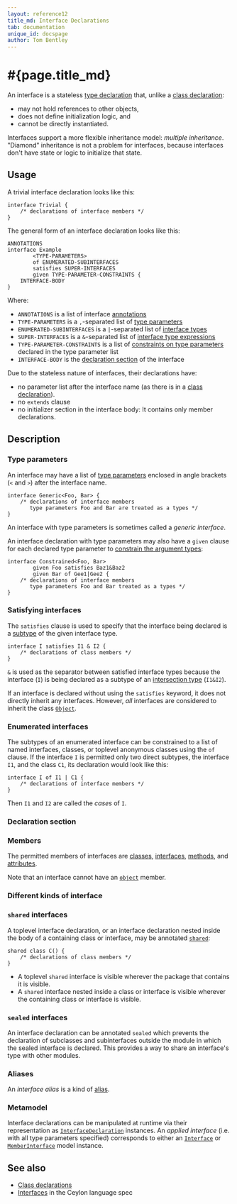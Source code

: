 ```yaml
---
layout: reference12
title_md: Interface Declarations
tab: documentation
unique_id: docspage
author: Tom Bentley
---
```


# #{page.title_md}

An interface is a stateless [type declaration](../type-declaration) that, unlike a [class declaration](../class):

- may not hold references to other objects,
- does not define initialization logic, and 
- cannot be directly instantiated.

Interfaces support a more flexible inheritance model: _multiple inheritance_.
"Diamond" inheritance is not a problem for interfaces, because interfaces 
don't have state or logic to initialize that state.

## Usage 

A trivial interface declaration looks like this:

<!-- try: -->
    interface Trivial {
        /* declarations of interface members */
    }

The general form of an interface declaration looks like this:

<!-- lang:none -->
    ANNOTATIONS
    interface Example
            <TYPE-PARAMETERS>
            of ENUMERATED-SUBINTERFACES
            satisfies SUPER-INTERFACES
            given TYPE-PARAMETER-CONSTRAINTS {
        INTERFACE-BODY
    }

Where:

* `ANNOTATIONS` is a list of interface [annotations](../annotation)
* `TYPE-PARAMETERS` is a `,`-separated list of [type parameters](#type_parameters)
* `ENUMERATED-SUBINTERFACES` is a `|`-separated list of [interface types](#enumerated_classes)
* `SUPER-INTERFACES` is a `&`-separated list of [interface type expressions](#satisfying_interfaces)
* `TYPE-PARAMETER-CONSTRAINTS` is a list of [constraints on type parameters](../type-parameters#constraints) 
  declared in the type parameter list
* `INTERFACE-BODY` is the [declaration section](#declaration_section) of the interface

Due to the stateless nature of interfaces, their declarations have:

* no parameter list after the interface name (as there is in a [class declaration](../class)).
* no `extends` clause
* no initializer section in the interface body: It contains only member declarations.

## Description

### Type parameters

An interface may have a list of [type parameters](../type-parameters) 
enclosed in angle brackets (`<` and `>`) after the interface name. 

<!-- try: -->
    interface Generic<Foo, Bar> {
        /* declarations of interface members 
           type parameters Foo and Bar are treated as a types */
    }

An interface with type parameters is sometimes called a *generic interface*.

An interface declaration with type parameters may also have a `given` clause 
for each declared type parameter to 
[constrain the argument types](../type-parameters#constraints):

    interface Constrained<Foo, Bar>
            given Foo satisfies Baz1&Baz2
            given Bar of Gee1|Gee2 {
        /* declarations of interface members 
           type parameters Foo and Bar treated as a types */
    }

### Satisfying interfaces

The `satisfies` clause is used to specify that the interface being declared is a
[subtype](../type-declaration#declarative_subtyping) 
of the given interface type.

<!-- cat: interface I1 {} interface I2 {} -->
<!-- try: -->
    interface I satisfies I1 & I2 {
        /* declarations of class members */
    }

`&` is used as the separator between satisfied interface types 
because the interface (`I`) is being declared as a subtype of an 
[intersection type](../type#union_and_intersection) (`I1&I2`).

If an interface is declared without using the `satisfies` keyword, 
it does not directly inherit any interfaces. However, _all_ 
interfaces are considered to inherit the class
[`Object`](#{site.urls.apidoc_1_1}/Object.type.html).

### Enumerated interfaces

The subtypes of an enumerated interface can be constrained to a 
list of named interfaces, classes, or toplevel anonymous classes 
using the `of` clause. If the interface `I` is permitted only two 
direct subtypes, the interface `I1`, and the class `C1`, its 
declaration would look like this:

<!-- cat: interface I1 satisfies I {} class C1() satisfies I {} -->
<!-- try: -->
    interface I of I1 | C1 {
        /* declarations of interface members */
    }
    
Then `I1` and `I2` are called the *cases* of `I`.

### Declaration section

### Members

The permitted members of interfaces are [classes](../class), 
[interfaces](../interface), [methods](../function), and 
[attributes](../value).

Note that an interface cannot have an [`object`](../object) member.

### Different kinds of interface

### `shared` interfaces

A toplevel interface declaration, or an interface declaration nested 
inside the body of a containing class or interface, may be annotated 
[`shared`](../../annotation/shared):

<!-- try: -->
    shared class C() {
        /* declarations of class members */
    }

- A toplevel `shared` interface is visible wherever the package that 
  contains it is visible.
- A `shared` interface nested inside a class or interface is visible 
  wherever the containing class or interface is visible.

### `sealed` interfaces

An interface declaration can be annotated `sealed` which prevents 
the declaration of subclasses and subinterfaces outside the module 
in which the sealed interface is declared. This provides a way to 
share an interface's type with other modules.

### Aliases

An *interface alias* is a kind of [alias](../alias#interface_aliases).

### Metamodel

Interface declarations can be manipulated at runtime via their representation as
[`InterfaceDeclaration`](#{site.urls.apidoc_1_1}/meta/declaration/InterfaceDeclaration.type.html) 
instances. An *applied interface* (i.e. with all type parameters specified) corresponds to 
either an 
[`Interface`](#{site.urls.apidoc_1_1}/meta/model/Interface.type.html) or 
[`MemberInterface`](#{site.urls.apidoc_1_1}/meta/model/MemberInterface.type.html) model instance.

## See also

* [Class declarations](../class)
* [Interfaces](#{site.urls.spec_current}#interfaces) in the Ceylon 
  language spec

